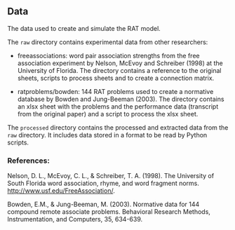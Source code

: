 ## Data

The data used to create and simulate the RAT model.

The `raw` directory contains experimental data from other researchers:

* freeassociations: word pair association strengths from the free association
experiment by Nelson, McEvoy and Schreiber (1998) at the University of Florida.
The directory contains a reference to the original sheets, scripts to process
sheets and to create a connection matrix.

* ratproblems/bowden: 144 RAT problems used to create a normative database by
Bowden and Jung-Beeman (2003). The directory contains an xlsx sheet with the
problems and the performance data (transcript from the original paper) and
a script to process the xlsx sheet.

The `processed` directory contains the processed and extracted data from the 
`raw` directory. It includes data stored in a format to be read by Python scripts.

### References:
 Nelson, D. L., McEvoy, C. L., & Schreiber, T. A. (1998). The University of
 South Florida word association, rhyme, and word fragment norms.
 http://www.usf.edu/FreeAssociation/.

 Bowden, E.M., & Jung-Beeman, M.  (2003).  Normative data for 144 compound
 remote associate problems.  Behavioral Research Methods, Instrumentation, and
 Computers, 35, 634-639.
